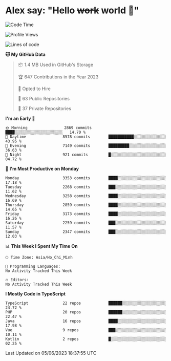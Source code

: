 # Alex say: "Hello ~~work~~ world 🐾"

<!--START_SECTION:waka-->
![Code Time](http://img.shields.io/badge/Code%20Time-839%20hrs%205%20mins-blue)

![Profile Views](http://img.shields.io/badge/Profile%20Views-2-blue)

![Lines of code](https://img.shields.io/badge/From%20Hello%20World%20I%27ve%20Written-41.0%20million%20lines%20of%20code-blue)

**🐱 My GitHub Data** 

> 📦 1.4 MB Used in GitHub's Storage 
 > 
> 🏆 647 Contributions in the Year 2023
 > 
> 💼 Opted to Hire
 > 
> 📜 63 Public Repositories 
 > 
> 🔑 37 Private Repositories 
 > 
**I'm an Early 🐤** 

```text
🌞 Morning                2869 commits        ████░░░░░░░░░░░░░░░░░░░░░   14.70 % 
🌆 Daytime                8578 commits        ███████████░░░░░░░░░░░░░░   43.95 % 
🌃 Evening                7149 commits        █████████░░░░░░░░░░░░░░░░   36.63 % 
🌙 Night                  921 commits         █░░░░░░░░░░░░░░░░░░░░░░░░   04.72 % 
```
📅 **I'm Most Productive on Monday** 

```text
Monday                   3353 commits        ████░░░░░░░░░░░░░░░░░░░░░   17.18 % 
Tuesday                  2268 commits        ███░░░░░░░░░░░░░░░░░░░░░░   11.62 % 
Wednesday                3258 commits        ████░░░░░░░░░░░░░░░░░░░░░   16.69 % 
Thursday                 2859 commits        ████░░░░░░░░░░░░░░░░░░░░░   14.65 % 
Friday                   3173 commits        ████░░░░░░░░░░░░░░░░░░░░░   16.26 % 
Saturday                 2259 commits        ███░░░░░░░░░░░░░░░░░░░░░░   11.57 % 
Sunday                   2347 commits        ███░░░░░░░░░░░░░░░░░░░░░░   12.03 % 
```


📊 **This Week I Spent My Time On** 

```text
🕑︎ Time Zone: Asia/Ho_Chi_Minh

💬 Programming Languages: 
No Activity Tracked This Week

🔥 Editors: 
No Activity Tracked This Week
```

**I Mostly Code in TypeScript** 

```text
TypeScript               22 repos            ██████░░░░░░░░░░░░░░░░░░░   24.72 % 
PHP                      20 repos            ██████░░░░░░░░░░░░░░░░░░░   22.47 % 
Java                     16 repos            ████░░░░░░░░░░░░░░░░░░░░░   17.98 % 
Vue                      9 repos             ███░░░░░░░░░░░░░░░░░░░░░░   10.11 % 
Kotlin                   2 repos             █░░░░░░░░░░░░░░░░░░░░░░░░   02.25 % 
```




 Last Updated on 05/06/2023 18:37:55 UTC
<!--END_SECTION:waka-->
